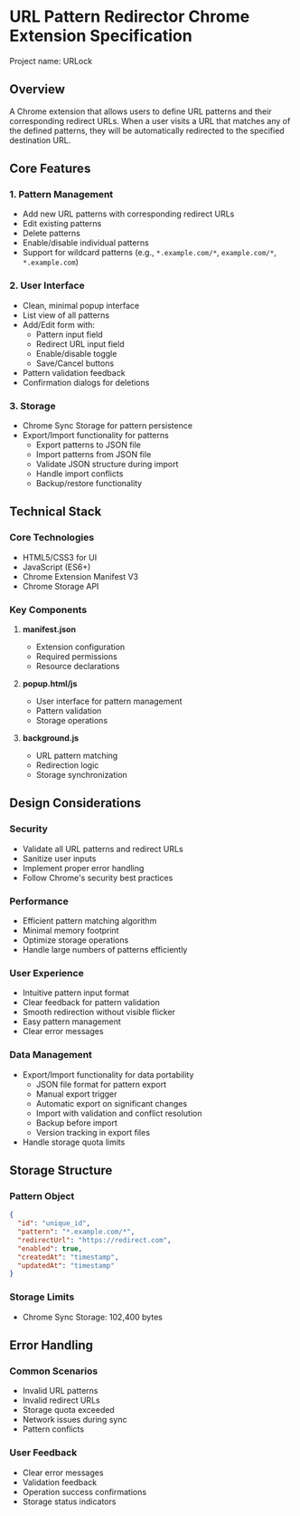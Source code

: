 # URL Pattern Redirector Chrome Extension Specification
Project name: URLock

## Overview
A Chrome extension that allows users to define URL patterns and their corresponding redirect URLs. When a user visits a URL that matches any of the defined patterns, they will be automatically redirected to the specified destination URL.

## Core Features

### 1. Pattern Management
- Add new URL patterns with corresponding redirect URLs
- Edit existing patterns
- Delete patterns
- Enable/disable individual patterns
- Support for wildcard patterns (e.g., `*.example.com/*`, `example.com/*`, `*.example.com`)

### 2. User Interface
- Clean, minimal popup interface
- List view of all patterns
- Add/Edit form with:
  - Pattern input field
  - Redirect URL input field
  - Enable/disable toggle
  - Save/Cancel buttons
- Pattern validation feedback
- Confirmation dialogs for deletions

### 3. Storage
- Chrome Sync Storage for pattern persistence
- Export/Import functionality for patterns
  - Export patterns to JSON file
  - Import patterns from JSON file
  - Validate JSON structure during import
  - Handle import conflicts
  - Backup/restore functionality

## Technical Stack

### Core Technologies
- HTML5/CSS3 for UI
- JavaScript (ES6+)
- Chrome Extension Manifest V3
- Chrome Storage API

### Key Components
1. **manifest.json**
   - Extension configuration
   - Required permissions
   - Resource declarations

2. **popup.html/js**
   - User interface for pattern management
   - Pattern validation
   - Storage operations

3. **background.js**
   - URL pattern matching
   - Redirection logic
   - Storage synchronization

## Design Considerations

### Security
- Validate all URL patterns and redirect URLs
- Sanitize user inputs
- Implement proper error handling
- Follow Chrome's security best practices

### Performance
- Efficient pattern matching algorithm
- Minimal memory footprint
- Optimize storage operations
- Handle large numbers of patterns efficiently

### User Experience
- Intuitive pattern input format
- Clear feedback for pattern validation
- Smooth redirection without visible flicker
- Easy pattern management
- Clear error messages

### Data Management
- Export/Import functionality for data portability
  - JSON file format for pattern export
  - Manual export trigger
  - Automatic export on significant changes
  - Import with validation and conflict resolution
  - Backup before import
  - Version tracking in export files
- Handle storage quota limits

## Storage Structure

### Pattern Object
```json
{
  "id": "unique_id",
  "pattern": "*.example.com/*",
  "redirectUrl": "https://redirect.com",
  "enabled": true,
  "createdAt": "timestamp",
  "updatedAt": "timestamp"
}
```

### Storage Limits
- Chrome Sync Storage: 102,400 bytes

## Error Handling

### Common Scenarios
- Invalid URL patterns
- Invalid redirect URLs
- Storage quota exceeded
- Network issues during sync
- Pattern conflicts

### User Feedback
- Clear error messages
- Validation feedback
- Operation success confirmations
- Storage status indicators

